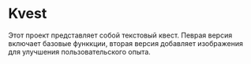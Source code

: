 # Kvest
Этот проект представляет собой текстовый квест. Певрая версия включает базовые функкции, вторая версия добавляет изображения для улучшения пользовательского опыта. 
